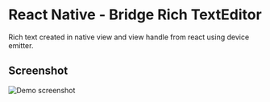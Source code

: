 # React Native - Bridge Rich TextEditor

Rich text created in native view and view handle from react using device emitter.

Screenshot
-----------

![Demo screenshot](Demo/start_project.gif "gif demo")

